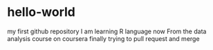 # hello-world
my first github repository
I am learning R language now
From the data analysis course on coursera
finally trying to pull request and merge